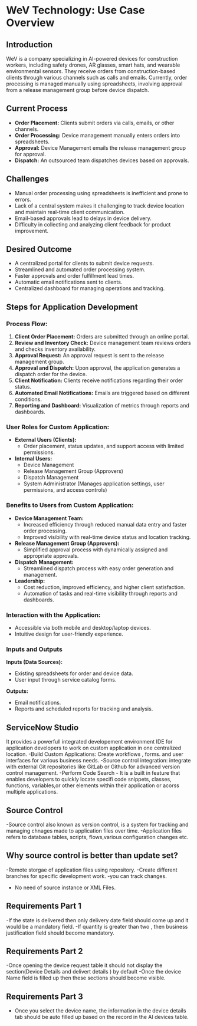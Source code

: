# WeV Technology: Use Case Overview

## Introduction

WeV is a company specializing in AI-powered devices for construction workers, including safety drones, AR glasses, smart hats, and wearable environmental sensors. They receive orders from construction-based clients through various channels such as calls and emails. Currently, order processing is managed manually using spreadsheets, involving approval from a release management group before device dispatch.

## Current Process

- **Order Placement:** Clients submit orders via calls, emails, or other channels.
- **Order Processing:** Device management manually enters orders into spreadsheets.
- **Approval:** Device Management emails the release management group for approval.
- **Dispatch:** An outsourced team dispatches devices based on approvals.

## Challenges

- Manual order processing using spreadsheets is inefficient and prone to errors.
- Lack of a central system makes it challenging to track device location and maintain real-time client communication.
- Email-based approvals lead to delays in device delivery.
- Difficulty in collecting and analyzing client feedback for product improvement.

## Desired Outcome

- A centralized portal for clients to submit device requests.
- Streamlined and automated order processing system.
- Faster approvals and order fulfillment lead times.
- Automatic email notifications sent to clients.
- Centralized dashboard for managing operations and tracking.

## Steps for Application Development

### Process Flow:

1. **Client Order Placement:** Orders are submitted through an online portal.
2. **Review and Inventory Check:** Device management team reviews orders and checks inventory availability.
3. **Approval Request:** An approval request is sent to the release management group.
4. **Approval and Dispatch:** Upon approval, the application generates a dispatch order for the device.
5. **Client Notification:** Clients receive notifications regarding their order status.
6. **Automated Email Notifications:** Emails are triggered based on different conditions.
7. **Reporting and Dashboard:** Visualization of metrics through reports and dashboards.

### User Roles for Custom Application:

- **External Users (Clients):**
  - Order placement, status updates, and support access with limited permissions.
- **Internal Users:**
  - Device Management
  - Release Management Group (Approvers)
  - Dispatch Management
  - System Administrator (Manages application settings, user permissions, and access controls)

### Benefits to Users from Custom Application:

- **Device Management Team:**
  - Increased efficiency through reduced manual data entry and faster order processing.
  - Improved visibility with real-time device status and location tracking.
- **Release Management Group (Approvers):**
  - Simplified approval process with dynamically assigned and appropriate approvals.
- **Dispatch Management:**
  - Streamlined dispatch process with easy order generation and management.
- **Leadership:**
  - Cost reduction, improved efficiency, and higher client satisfaction.
  - Automation of tasks and real-time visibility through reports and dashboards.

### Interaction with the Application:

- Accessible via both mobile and desktop/laptop devices.
- Intuitive design for user-friendly experience.

### Inputs and Outputs

**Inputs (Data Sources):**
- Existing spreadsheets for order and device data.
- User input through service catalog forms.

**Outputs:**
- Email notifications.
- Reports and scheduled reports for tracking and analysis.

## ServiceNow Studio

It provides a powerfull integrated developement environment IDE for application developers to work on custom application in one centralized location.
-Build Custom Applications: Create workflows , forms. and user interfaces for various business needs. 
-Source control integration: integrate with external Git repositories like GitLab or Github for advanced version control management.
-Perform Code Search - It is a built in feature that enables developers to quickly locate specifi code snippets, classes, functions, variables,or other elements within their application or acorss multiple applications.


## Source Control 
-Source control also known as version control, is a system for tracking and managing chnages made to application files over time.
-Application files refers to database tables, scripts, flows,various configuration changes etc.


## Why source control is better than update set?
-Remote storgae of application files  using repository.
-Create different branches for specific development work.
-you can track changes.
- No need of source instance or XML Files.


## Requirements Part 1
-If the state is delivered then only delivery date field should come up and it would be a mandatory field.
-If quantity is greater than two , then business justification field should become mandatory.

## Requirements Part 2
-Once opening the device request table it should not display the section(Device Details and delivert details ) by default
-Once the device Name field is filled up then these sections should become visible.

## Requirements Part 3
- Once you select the device name, the information in the device details tab should be auto filled up based on the record in the AI devices table.